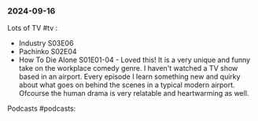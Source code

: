 ### 2024-09-16
Lots of TV #tv :
* Industry S03E06
* Pachinko S02E04
* How To Die Alone S01E01-04 - Loved this! It is a very unique and funny take on the workplace comedy genre. I haven't watched a TV show based in an airport. Every episode I learn something new and quirky about what goes on behind the scenes in a typical modern airport. Ofcourse the human drama is very relatable and heartwarming as well.

Podcasts #podcasts:
